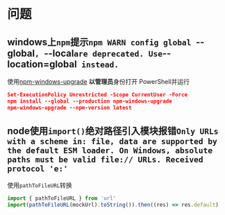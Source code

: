 # 问题


## windows上`npm`提示`npm WARN config global `--global`, `--local` are deprecated. Use `--location=global` instead.`
使用[npm-windows-upgrade](https://www.npmjs.com/package/npm-windows-upgrade)
**以管理员**身份打开 PowerShell并运行
```json
Set-ExecutionPolicy Unrestricted -Scope CurrentUser -Force
npm install --global --production npm-windows-upgrade
npm-windows-upgrade --npm-version latest 
```
## node使用`import()`绝对路径引入模块报错`Only URLs with a scheme in: file, data are supported by the default ESM loader. On Windows, absolute paths must be valid file:// URLs. Received protocol 'e:'`
使用`pathToFileURL`转换
```javascript
import { pathToFileURL } from 'url'
import(pathToFileURL(mockUrl).toString()).then((res) => res.default)
```
